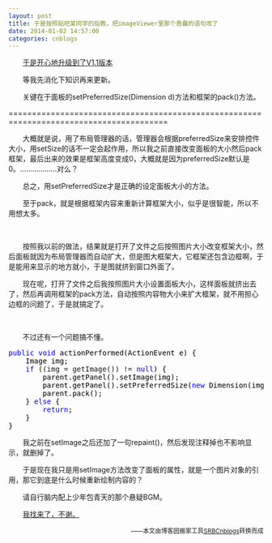 ```yaml
---
layout: post
title: 于是按照贴吧某同学的指教，把imageViewer里那个愚蠢的语句改了
date: 2014-01-02 14:57:00
categories: cnblogs
---
```


<p>　　<a href="http://files.cnblogs.com/JavaForNow/imageViewerV1.1.zip">于是开心地升级到了V1.1版本</a></p>
<p>　　等我先消化下知识再来更新。</p>
<p>　　关键在于面板的setPreferredSize(Dimension d)方法和框架的pack()方法。</p>
<p>========================================================================================</p>
<p>　　大概就是说，用了布局管理器的话，管理器会根据preferredSize来安排控件大小，用setSize的话不一定会起作用，所以我之前直接改变面板的大小然后pack框架，最后出来的效果是框架高度变成0，大概就是因为preferredSize默认是0。&hellip;&hellip;&hellip;&hellip;&hellip;&hellip;对么？</p>
<p>　　总之，用setPreferredSize才是正确的设定面板大小的方法。</p>
<p>　　至于pack，就是根据框架内容来重新计算框架大小，似乎是很智能，所以不用想太多。</p>
<p>&nbsp;</p>
<p>　　按照我以前的做法，结果就是打开了文件之后按照图片大小改变框架大小，然后面板就因为布局管理器而自动扩大，但是图大框架大，它框架还包含边框啊，于是能用来显示的地方就小，于是图就挤到窗口外面了。</p>
<p>　　现在呢，打开了文件之后我按照图片大小设置面板大小，这样面板就挤出去了，然后再调用框架的pack方法，自动按照内容物大小来扩大框架，就不用担心边框的问题了，于是就搞定了。</p>
<p>&nbsp;</p>
<p>　　不过还有一个问题搞不懂。</p>
<div class="cnblogs_code">
<pre><span style="color: #0000ff;">public</span> <span style="color: #0000ff;">void</span><span style="color: #000000;"> actionPerformed(ActionEvent e) {
    Image img;
    </span><span style="color: #0000ff;">if</span> ((img = getImage()) != <span style="color: #0000ff;">null</span><span style="color: #000000;">) {
        parent.getPanel().setImage(img);
        parent.getPanel().setPreferredSize(</span><span style="color: #0000ff;">new</span><span style="color: #000000;"> Dimension(img.getWidth(parent), img.getHeight(parent)));
        parent.pack();
    } </span><span style="color: #0000ff;">else</span><span style="color: #000000;"> {
        </span><span style="color: #0000ff;">return</span><span style="color: #000000;">;
    }
}</span></pre>
</div>
<p>　　我之前在setImage之后还加了一句repaint()，然后发现注释掉也不影响显示，就删掉了。</p>
<p>　　于是现在我只是用setImage方法改变了面板的属性，就是一个图片对象的引用，那它到底是什么时候重新绘制内容的？</p>
<p>　　请自行脑内配上少年包青天的那个悬疑BGM。</p>
<p>　　<a href="http://storage18.web.kugou.com/44a8356bc1f2808f5e15df4b69d2a2be/52c58564/M01/23/CE/CgEASlFIHFbFUGmtAAJnPeOmKC4575.m4a">我找来了，不谢。</a></p>
<p><a href="http://storage18.web.kugou.com/44a8356bc1f2808f5e15df4b69d2a2be/52c58564/M01/23/CE/CgEASlFIHFbFUGmtAAJnPeOmKC4575.m4a"><audio width="322" height="120" style="float: left;" preload="none" src="http://storage18.web.kugou.com/44a8356bc1f2808f5e15df4b69d2a2be/52c58564/M01/23/CE/CgEASlFIHFbFUGmtAAJnPeOmKC4575.m4a"></audio></a></p>

<p align=right><span style="font-size: 12px">——本文由博客园搬家工具<a href="https://github.com/mlxy/SRBCnblogs">SRBCnblogs</a>转换而成</span></p>